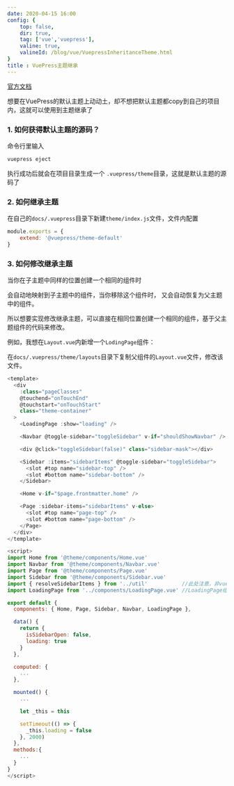 ```yaml
---
date: 2020-04-15 16:00 
config: {
    top: false,
    dir: true,
    tag: ['vue','vuepress'],
    valine: true,
    valineId: /blog/vue/VuepressInheritanceTheme.html
}
title : VuePress主题继承
---
```


<a href="https://vuepress.vuejs.org/zh/theme/inheritance.html" target="_blank">官方文档</a>

想要在VuePress的默认主题上动动土，却不想把默认主题都copy到自己的项目内，这就可以使用到主题继承了


### 1. 如何获得默认主题的源码？

命令行里输入

```bash
vuepress eject
```

执行成功后就会在项目目录生成一个 <code class="default">.vuepress/theme</code>目录，这就是默认主题的源码了

### 2. 如何继承主题

在自己的<code class="default">docs/.vuepress</code>目录下新建<code class="default">theme/index.js</code>文件，文件内配置

```js
module.exports = {
    extend: '@vuepress/theme-default'
}
```

### 3. 如何修改继承主题

当你在子主题中同样的位置创建一个相同的组件时

会自动地映射到子主题中的组件，当你移除这个组件时，
又会自动恢复为父主题中的组件。

所以想要实现修改继承主题，可以直接在相同位置创建一个相同的组件，基于父主题组件的代码来修改。

例如，我想在<code class="default">Layout.vue</code>内新增一个<code class="default">LodingPage</code>组件：

在<code class="default">docs/.vuepress/theme/layouts</code>目录下复制父组件的<code class="default">Layout.vue</code>文件，修改该文件。

```js
<template>
  <div
    :class="pageClasses"
    @touchend="onTouchEnd"
    @touchstart="onTouchStart"
    class="theme-container"
  >
    <LoadingPage :show="loading" />

    <Navbar @toggle-sidebar="toggleSidebar" v-if="shouldShowNavbar" />

    <div @click="toggleSidebar(false)" class="sidebar-mask"></div>

    <Sidebar :items="sidebarItems" @toggle-sidebar="toggleSidebar">
      <slot #top name="sidebar-top" />
      <slot #bottom name="sidebar-bottom" />
    </Sidebar>

    <Home v-if="$page.frontmatter.home" />

    <Page :sidebar-items="sidebarItems" v-else>
      <slot #top name="page-top" />
      <slot #bottom name="page-bottom" />
    </Page>
  </div>
</template>

<script>
import Home from '@theme/components/Home.vue'
import Navbar from '@theme/components/Navbar.vue'
import Page from '@theme/components/Page.vue'
import Sidebar from '@theme/components/Sidebar.vue'
import { resolveSidebarItems } from '../util'           //此处注意，非vue文件是不能用@theme来引用组件的，所以需要复制到自己的主题下
import LoadingPage from '../components/LoadingPage.vue' //LoadingPage组件

export default {
  components: { Home, Page, Sidebar, Navbar, LoadingPage },

  data() {
    return {
      isSidebarOpen: false,
      loading: true
    }
  },

  computed: {
    ...
  },

  mounted() {
    ...

    let _this = this

    setTimeout(() => {
      _this.loading = false
    }, 2000)
  },
  methods:{
    ...
  }
}
</script>

```